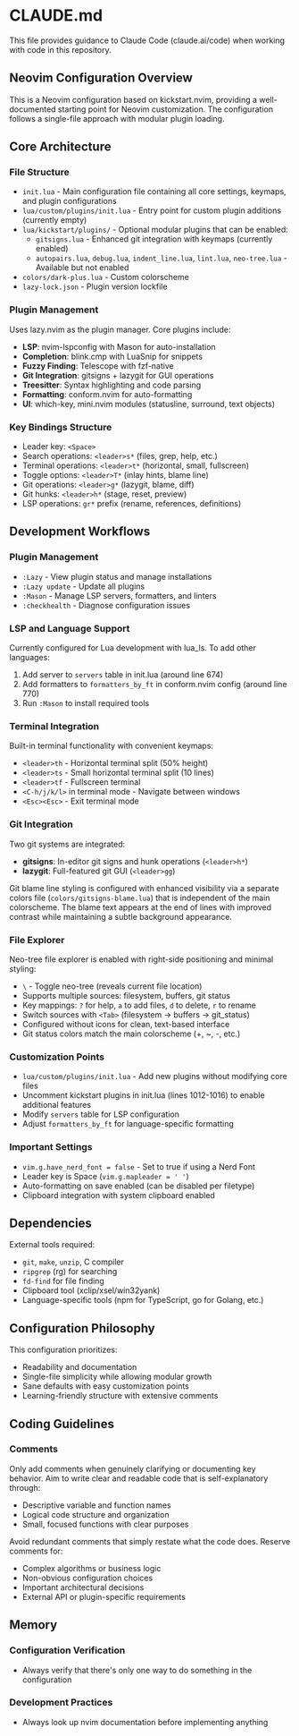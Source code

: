# CLAUDE.md

This file provides guidance to Claude Code (claude.ai/code) when working with code in this repository.

## Neovim Configuration Overview

This is a Neovim configuration based on kickstart.nvim, providing a well-documented starting point for Neovim customization. The configuration follows a single-file approach with modular plugin loading.

## Core Architecture

### File Structure
- `init.lua` - Main configuration file containing all core settings, keymaps, and plugin configurations
- `lua/custom/plugins/init.lua` - Entry point for custom plugin additions (currently empty)
- `lua/kickstart/plugins/` - Optional modular plugins that can be enabled:
  - `gitsigns.lua` - Enhanced git integration with keymaps (currently enabled)
  - `autopairs.lua`, `debug.lua`, `indent_line.lua`, `lint.lua`, `neo-tree.lua` - Available but not enabled
- `colors/dark-plus.lua` - Custom colorscheme
- `lazy-lock.json` - Plugin version lockfile

### Plugin Management
Uses lazy.nvim as the plugin manager. Core plugins include:
- **LSP**: nvim-lspconfig with Mason for auto-installation
- **Completion**: blink.cmp with LuaSnip for snippets
- **Fuzzy Finding**: Telescope with fzf-native
- **Git Integration**: gitsigns + lazygit for GUI operations
- **Treesitter**: Syntax highlighting and code parsing
- **Formatting**: conform.nvim for auto-formatting
- **UI**: which-key, mini.nvim modules (statusline, surround, text objects)

### Key Bindings Structure
- Leader key: `<Space>`
- Search operations: `<leader>s*` (files, grep, help, etc.)
- Terminal operations: `<leader>t*` (horizontal, small, fullscreen)
- Toggle options: `<leader>T*` (inlay hints, blame line)
- Git operations: `<leader>g*` (lazygit, blame, diff)
- Git hunks: `<leader>h*` (stage, reset, preview)
- LSP operations: `gr*` prefix (rename, references, definitions)

## Development Workflows

### Plugin Management
- `:Lazy` - View plugin status and manage installations
- `:Lazy update` - Update all plugins
- `:Mason` - Manage LSP servers, formatters, and linters
- `:checkhealth` - Diagnose configuration issues

### LSP and Language Support
Currently configured for Lua development with lua_ls. To add other languages:
1. Add server to `servers` table in init.lua (around line 674)
2. Add formatters to `formatters_by_ft` in conform.nvim config (around line 770)
3. Run `:Mason` to install required tools

### Terminal Integration
Built-in terminal functionality with convenient keymaps:
- `<leader>th` - Horizontal terminal split (50% height)
- `<leader>ts` - Small horizontal terminal split (10 lines)
- `<leader>tf` - Fullscreen terminal
- `<C-h/j/k/l>` in terminal mode - Navigate between windows
- `<Esc><Esc>` - Exit terminal mode

### Git Integration
Two git systems are integrated:
- **gitsigns**: In-editor git signs and hunk operations (`<leader>h*`)
- **lazygit**: Full-featured git GUI (`<leader>gg`)

Git blame line styling is configured with enhanced visibility via a separate colors file (`colors/gitsigns-blame.lua`) that is independent of the main colorscheme. The blame text appears at the end of lines with improved contrast while maintaining a subtle background appearance.

### File Explorer
Neo-tree file explorer is enabled with right-side positioning and minimal styling:
- `\` - Toggle neo-tree (reveals current file location)
- Supports multiple sources: filesystem, buffers, git status
- Key mappings: `?` for help, `a` to add files, `d` to delete, `r` to rename
- Switch sources with `<Tab>` (filesystem → buffers → git_status)
- Configured without icons for clean, text-based interface
- Git status colors match the main colorscheme (+, ~, -, etc.)

### Customization Points
- `lua/custom/plugins/init.lua` - Add new plugins without modifying core files
- Uncomment kickstart plugins in init.lua (lines 1012-1016) to enable additional features
- Modify `servers` table for LSP configuration
- Adjust `formatters_by_ft` for language-specific formatting

### Important Settings
- `vim.g.have_nerd_font = false` - Set to true if using a Nerd Font
- Leader key is Space (`vim.g.mapleader = ' '`)
- Auto-formatting on save enabled (can be disabled per filetype)
- Clipboard integration with system clipboard enabled

## Dependencies

External tools required:
- `git`, `make`, `unzip`, C compiler
- `ripgrep` (rg) for searching
- `fd-find` for file finding
- Clipboard tool (xclip/xsel/win32yank)
- Language-specific tools (npm for TypeScript, go for Golang, etc.)

## Configuration Philosophy

This configuration prioritizes:
- Readability and documentation
- Single-file simplicity while allowing modular growth  
- Sane defaults with easy customization points
- Learning-friendly structure with extensive comments

## Coding Guidelines

### Comments
Only add comments when genuinely clarifying or documenting key behavior. Aim to write clear and readable code that is self-explanatory through:
- Descriptive variable and function names
- Logical code structure and organization
- Small, focused functions with clear purposes

Avoid redundant comments that simply restate what the code does. Reserve comments for:
- Complex algorithms or business logic
- Non-obvious configuration choices
- Important architectural decisions
- External API or plugin-specific requirements

## Memory

### Configuration Verification
- Always verify that there's only one way to do something in the configuration

### Development Practices
- Always look up nvim documentation before implementing anything
